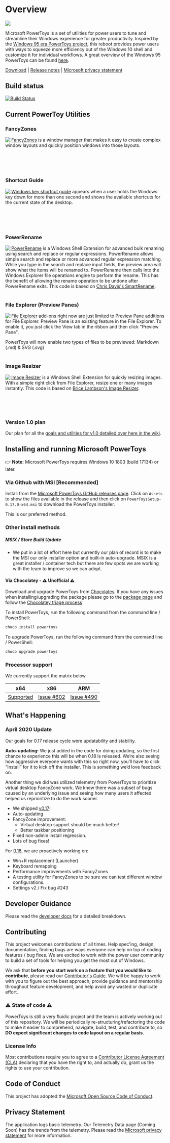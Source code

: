 # Overview

<img src="./doc/images/overview/PT hero image.png" />

Microsoft PowerToys is a set of utilities for power users to tune and streamline their Windows experience for greater productivity. Inspired by the [Windows 95 era PowerToys project](https://en.wikipedia.org/wiki/Microsoft_PowerToys), this reboot provides power users with ways to squeeze more efficiency out of the Windows 10 shell and customize it for individual workflows.  A great overview of the Windows 95 PowerToys can be found [here](https://socket3.wordpress.com/2016/10/22/using-windows-95-powertoys/).

[Download](##installing-and-running-microsoft-powertoys)   |   [Release notes][github-release-link]   |   [Microsoft privacy statement][privacyLink]
  
    
## Build status

[![Build Status](https://dev.azure.com/ms/PowerToys/_apis/build/status/microsoft.PowerToys?branchName=master)](https://dev.azure.com/ms/PowerToys/_build?definitionId=219)


## Current PowerToy Utilities

### FancyZones

<img align="left" src="./doc/images/overview/FancyZones_small.png" />[FancyZones](/src/modules/fancyzones/) is a window manager that makes it easy to create complex window layouts and quickly position windows into those layouts.
<br>
<br>
<br>
<br>
<br>
### Shortcut Guide

<img align="left" src="./doc/images/overview/Shortcut guide_small.png" />[Windows key shortcut guide](/src/modules/shortcut_guide) appears when a user holds the Windows key down for more than one second and shows the available shortcuts for the current state of the desktop.
<br>
<br>
<br>
<br>
<br>     
### PowerRename

<img align="left" src="./doc/images/overview/PowerRename_small.PNG" />[PowerRename](/src/modules/powerrename) is a Windows Shell Extension for advanced bulk renaming using search and replace or regular expressions. PowerRename allows simple search and replace or more advanced regular expression matching. While you type in the search and replace input fields, the preview area will show what the items will be renamed to. PowerRename then calls into the Windows Explorer file operations engine to perform the rename. This has the benefit of allowing the rename operation to be undone after PowerRename exits. This code is based on [Chris Davis's SmartRename](https://github.com/chrdavis/SmartRename).
<br>
<br>

### File Explorer (Preview Panes)

<img align="left" src="./doc/images/overview/PowerPreview_small.PNG" />[File Explorer](/src/modules/previewpane) add-ons right now are just limited to Preview Pane additions for File Explorer. Preview Pane is an existing feature in the File Explorer.  To enable it, you just click the View tab in the ribbon and then click "Preview Pane".

PowerToys will now enable two types of files to be previewed: Markdown (.md) & SVG (.svg)
<br>
<br>

### Image Resizer

<img align="left" src="./doc/images/overview/ImageResizer_small.png" />[Image Resizer](/src/modules/imageresizer) is a Windows Shell Extension for quickly resizing images.  With a simple right click from File Explorer, resize one or many images instantly. This code is based on [Brice Lambson's Image Resizer](https://github.com/bricelam/ImageResizer).
<br>
<br>
<br>

<!---
### Keyboard Manager

<img align="left" src="./doc/images/overview/KBM_small.png" /> [Keyboard Manager](src/modules/keyboardmanager/) allows you to customize the keyboard to be more productive by remapping keys and creating your own keyboard shortcuts.
<br>
<br>
<br>
<br>
<br>
-->

<!---
### PowerToys Run

<img align="left" src="./doc/images/overview/PowerLauncher_small.png" /> [PowerToys Run](src/modules/launcher/) is a new toy in PowerToys that can help you search and launch your app instantly! It is open source and modular for additional plugins.
<br>
<br>
<br>
<br>
<br>
<br>
-->
<br>


### Version 1.0 plan

Our plan for all the [goals and utilities for v1.0 detailed over here in the wiki][v1].


## Installing and running Microsoft PowerToys
 👉 **Note:** Microsoft PowerToys requires Windows 10 1803 (build 17134) or later.

### Via Github with MSI [Recommended]

Install from the [Microsoft PowerToys GitHub releases page][github-release-link]. Click on `Assets` to show the files available in the release and then click on `PowerToysSetup-0.17.0-x64.msi` to download the PowerToys installer.

This is our preferred method.

### Other install methods

##### MSIX / Store Build Update

- We put in a lot of effort here but currently our plan of record is to make the MSI our only installer option and built-in auto-upgrade. MSIX is a great installer / container tech but there are few spots we are working with the team to improve so we can adopt.

#### Via Chocolatey - ⚠ Unofficial ⚠

Download and upgrade PowerToys from [Chocolatey](https://chocolatey.org). If you have any issues when installing/upgrading the package please go to the [package page](https://chocolatey.org/packages/powertoys) and follow the [Chocolatey triage process](https://chocolatey.org/docs/package-triage-process)

To install PowerToys, run the following command from the command line / PowerShell:

```powershell
choco install powertoys
```

To upgrade PowerToys, run the following command from the command line / PowerShell:

```powershell
choco upgrade powertoys
```

### Processor support

We currently support the matrix below.

| x64 | x86 | ARM |
|:---:|:---:|:---:|
| [Supported][github-release-link] | [Issue #602](https://github.com/microsoft/PowerToys/issues/602) | [Issue #490](https://github.com/microsoft/PowerToys/issues/490) |

## What's Happening

### April 2020 Update

Our goals for 0.17 release cycle were updatability and stability.

**Auto-updating:** We just added in the code for doing updating, so the first chance to experience this will be when 0.18 is released. We’re also seeing how aggressive everyone wants with this so right now, you’ll have to click “Install” for it to kick off the installer. This is something we’d love feedback on.

Another thing we did was utilized telemetry from PowerToys to prioritize virtual desktop FancyZone work. We knew there was a subset of bugs caused by an underlying issue and seeing how many users it affected helped us reprioritize to do the work sooner.

- We shipped [v0.17][github-release-link]!
- Auto-updating
- FancyZone improvement: 
  - Virtual desktop support should be much better!
  - Better taskbar positioning
- Fixed non-admin install regression. 
- Lots of bug fixes!

For [0.18](https://github.com/microsoft/PowerToys/issues?q=is%3Aopen+is%3Aissue+project%3Amicrosoft%2FPowerToys%2F4), we are proactively working on:
- Win+R replacement (Launcher)
- Keyboard remapping
- Performance improvements with FancyZones
- A testing utility for FancyZones to be sure we can test different window configurations.
- Settings v2 / Fix bug #243

## Developer Guidance

Please read the [developer docs](/doc/devdocs) for a detailed breakdown.

## Contributing

This project welcomes contributions of all times. Help spec'ing, design, documentation, finding bugs are ways everyone can help on top of coding features / bug fixes. We are excited to work with the power user community to build a set of tools for helping you get the most out of Windows.

We ask that **before you start work on a feature that you would like to contribute**, please read our [Contributor's Guide](contributing.md). We will be happy to work with you to figure out the best approach, provide guidance and mentorship throughout feature development, and help avoid any wasted or duplicate effort.

### ⚠ State of code ⚠

PowerToys is still a very fluidic project and the team is actively working out of this repository.  We will be periodically re-structuring/refactoring the code to make it easier to comprehend, navigate, build, test, and contribute to, so **DO expect significant changes to code layout on a regular basis**.

### License Info

 Most contributions require you to agree to a [Contributor License Agreement (CLA)][oss-CLA] declaring that you have the right to, and actually do, grant us the rights to use your contribution.

## Code of Conduct

This project has adopted the [Microsoft Open Source Code of Conduct][oss-conduct-code]. 

## Privacy Statement

The application logs basic telemetry. Our Telemetry Data page (Coming Soon) has the trends from the telemetry. Please read the [Microsoft privacy statement][privacyLink] for more information.

[oss-CLA]: https://cla.opensource.microsoft.com
[oss-conduct-code]: CODE_OF_CONDUCT.md
[github-release-link]: https://github.com/microsoft/PowerToys/releases/
[v1]: https://github.com/microsoft/PowerToys/wiki/Version-1.0-Strategy
[privacyLink]: http://go.microsoft.com/fwlink/?LinkId=521839
